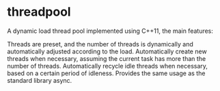 # threadpool

A dynamic load thread pool implemented using C++11, the main features:

Threads are preset, and the number of threads is dynamically and automatically adjusted according to the load.
Automatically create new threads when necessary, assuming the current task has more than the number of threads.
Automatically recycle idle threads when necessary, based on a certain period of idleness.
Provides the same usage as the standard library async.
